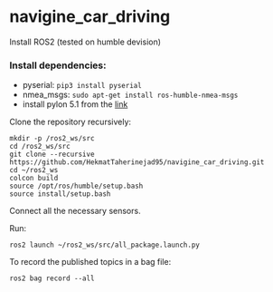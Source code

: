 # navigine_car_driving

Install ROS2 (tested on humble devision)

### Install dependencies:
- pyserial: `pip3 install pyserial`
- nmea_msgs: `sudo apt-get install ros-humble-nmea-msgs`
- install pylon 5.1 from the [link](https://www.baslerweb.com/en/downloads/software-downloads/pylon-5-1-0-linux-x86-64-bit-debian/) 

Clone the repository recursively:

```
mkdir -p /ros2_ws/src
cd /ros2_ws/src
git clone --recursive https://github.com/HekmatTaherinejad95/navigine_car_driving.git
cd ~/ros2_ws
colcon build
source /opt/ros/humble/setup.bash
source install/setup.bash

```
Connect all the necessary sensors. 

Run:

```
ros2 launch ~/ros2_ws/src/all_package.launch.py

```
To record the published topics in a bag file:

```
ros2 bag record --all
```

